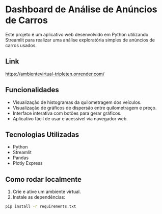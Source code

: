 # Dashboard de Análise de Anúncios de Carros

Este projeto é um aplicativo web desenvolvido em Python utilizando Streamlit para realizar uma análise exploratória simples de anúncios de carros usados.

## Link

https://ambientevirtual-tripleten.onrender.com/

## Funcionalidades

- Visualização de histogramas da quilometragem dos veículos.
- Visualização de gráficos de dispersão entre quilometragem e preço.
- Interface interativa com botões para gerar gráficos.
- Aplicativo fácil de usar e acessível via navegador web.

## Tecnologias Utilizadas

- Python
- Streamlit
- Pandas
- Plotly Express

## Como rodar localmente

1. Crie e ative um ambiente virtual.
2. Instale as dependências:

```bash
pip install -r requirements.txt
